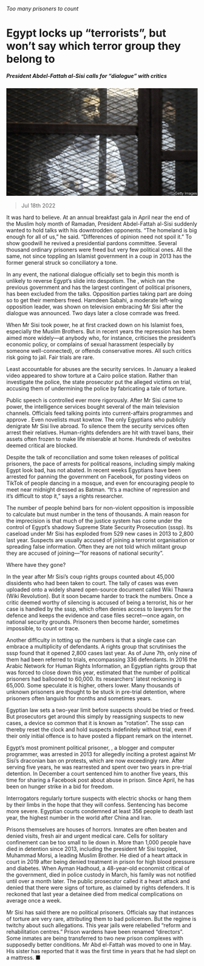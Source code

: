 ###### Too many prisoners to count

# Egypt locks up “terrorists”, but won’t say which terror group they belong to 

##### President Abdel-Fattah al-Sisi calls for “dialogue” with critics 

![image](images/20220723_MAP503.jpg) 

> Jul 18th 2022 

It was hard to believe. At an annual breakfast gala in April near the end of the Muslim holy month of Ramadan, President Abdel-Fattah al-Sisi suddenly wanted to hold talks with his downtrodden opponents. “The homeland is big enough for all of us,” he said. “Differences of opinion need not spoil it.” To show goodwill he revived a presidential pardons committee. Several thousand ordinary prisoners were freed but very few political ones. All the same, not since toppling an Islamist government in a coup in 2013 has the former general struck so conciliatory a tone.

In any event, the national dialogue officially set to begin this month is unlikely to reverse Egypt’s slide into despotism. The , which ran the previous government and has the largest contingent of political prisoners, has been excluded from the talks. Opposition parties taking part are doing so to get their members freed. Hamdeen Sabahi, a moderate left-wing opposition leader, was shown on television embracing Mr Sisi after the dialogue was announced. Two days later a close comrade was freed. 

When Mr Sisi took power, he at first cracked down on his Islamist foes, especially the Muslim Brothers. But in recent years the repression has been aimed more widely—at anybody who, for instance, criticises the president’s economic policy, or complains of sexual harassment (especially by someone well-connected), or offends conservative mores. All such critics risk going to jail. Fair trials are rare. 

Least accountable for abuses are the security services. In January a leaked video appeared to show torture at a Cairo police station. Rather than investigate the police, the state prosecutor put the alleged victims on trial, accusing them of undermining the police by fabricating a tale of torture. 

Public speech is controlled ever more rigorously. After Mr Sisi came to power, the intelligence services bought several of the main television channels. Officials feed talking points into current-affairs programmes and approve . Even novelists must kowtow. The only Egyptians who publicly denigrate Mr Sisi live abroad. To silence them the security services often arrest their relatives. Human-rights defenders are hit with travel bans, their assets often frozen to make life miserable at home. Hundreds of websites deemed critical are blocked.

Despite the talk of reconciliation and some token releases of political prisoners, the pace of arrests for political reasons, including simply making Egypt look bad, has not abated. In recent weeks Egyptians have been arrested for panning the government on Facebook, for posting videos on TikTok of people dancing in a mosque, and even for encouraging people to meet near midnight dressed as Batman. “It’s a machine of repression and it’s difficult to stop it,” says a rights researcher.

The number of people behind bars for non-violent opposition is impossible to calculate but must number in the tens of thousands. A main reason for the imprecision is that much of the justice system has come under the control of Egypt’s shadowy Supreme State Security Prosecution (sssp). Its caseload under Mr Sisi has exploded from 529 new cases in 2013 to 2,800 last year. Suspects are usually accused of joining a terrorist organisation or spreading false information. Often they are not told which militant group they are accused of joining—”for reasons of national security”.

Where have they gone?

In the year after Mr Sisi’s coup rights groups counted about 45,000 dissidents who had been taken to court. The tally of cases was even uploaded onto a widely shared open-source document called Wiki Thawra (Wiki Revolution). But it soon became harder to track the numbers. Once a critic deemed worthy of silencing is accused of being a terrorist, his or her case is handled by the sssp, which often denies access to lawyers for the defence and keeps the evidence and case files secret—once again, on national security grounds. Prisoners then become harder, sometimes impossible, to count or trace. 

Another difficulty in totting up the numbers is that a single case can embrace a multiplicity of defendants. A rights group that scrutinises the sssp found that it opened 2,800 cases last year. As of June 7th, only nine of them had been referred to trials, encompassing 336 defendants. In 2016 the Arabic Network for Human Rights Information, an Egyptian rights group that was forced to close down this year, estimated that the number of political prisoners had ballooned to 60,000. Its researchers’ latest reckoning is 65,000. Some speculate it is higher, others lower. Many thousands of unknown prisoners are thought to be stuck in pre-trial detention, where prisoners often languish for months and sometimes years. 

Egyptian law sets a two-year limit before suspects should be tried or freed. But prosecutors get around this simply by reassigning suspects to new cases, a device so common that it is known as “rotation”. The sssp can thereby reset the clock and hold suspects indefinitely without trial, even if their only initial offence is to have posted a flippant remark on the internet. 

Egypt’s most prominent political prisoner, , a blogger and computer programmer, was arrested in 2013 for allegedly inciting a protest against Mr Sisi’s draconian ban on protests, which are now exceedingly rare. After serving five years, he was rearrested and spent over two years in pre-trial detention. In December a court sentenced him to another five years, this time for sharing a Facebook post about abuse in prison. Since April, he has been on hunger strike in a bid for freedom. 

Interrogators regularly torture suspects with electric shocks or hang them by their limbs in the hope that they will confess. Sentencing has become more severe. Egyptian courts condemned at least 356 people to death last year, the highest number in the world after China and Iran.

Prisons themselves are houses of horrors. Inmates are often beaten and denied visits, fresh air and urgent medical care. Cells for solitary confinement can be too small to lie down in. More than 1,000 people have died in detention since 2013, including the president Mr Sisi toppled, Muhammad Morsi, a leading Muslim Brother. He died of a heart attack in court in 2019 after being denied treatment in prison for high blood pressure and diabetes. When Ayman Hadhoud, a 48-year-old economist critical of the government, died in police custody in March, his family was not notified until over a month later. The public prosecutor called it a heart attack and denied that there were signs of torture, as claimed by rights defenders. It is reckoned that last year a detainee died from medical complications on average once a week. 

Mr Sisi has said there are no political prisoners. Officials say that instances of torture are very rare, attributing them to bad policemen. But the regime is twitchy about such allegations. This year jails were relabelled “reform and rehabilitation centres.” Prison wardens have been renamed “directors”. Some inmates are being transferred to two new prison complexes with supposedly better conditions. Mr Abd el-Fattah was moved to one in May. His sister has reported that it was the first time in years that he had slept on a mattress. ■


